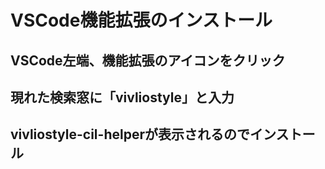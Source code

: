 # VSCode機能拡張のインストール

## VSCode左端、機能拡張のアイコンをクリック

## 現れた検索窓に「vivliostyle」と入力

## vivliostyle-cil-helperが表示されるのでインストール